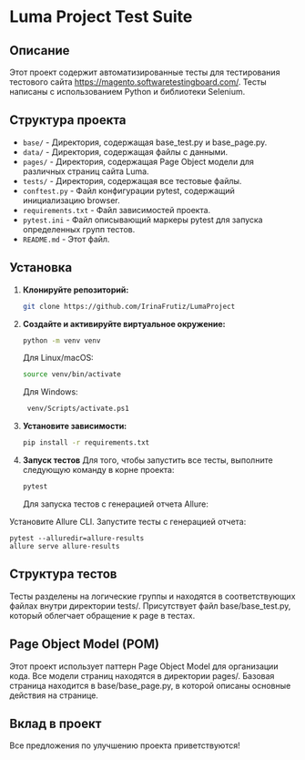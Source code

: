 # Luma Project Test Suite

## Описание

Этот проект содержит автоматизированные тесты для тестирования тестового
сайта https://magento.softwaretestingboard.com/. Тесты написаны с использованием Python и библиотеки Selenium.

## Структура проекта

- `base/` - Директория, содержащая base_test.py и base_page.py.
- `data/` - Директория, содержащая файлы с данными.
- `pages/` - Директория, содержащая Page Object модели для различных страниц сайта Luma.
- `tests/` - Директория, содержащая все тестовые файлы.
- `conftest.py` - Файл конфигурации pytest, содержащий инициализацию browser.
- `requirements.txt` - Файл зависимостей проекта.
- `pytest.ini` - Файл описывающий маркеры pytest для запуска определенных групп тестов.
- `README.md` - Этот файл.

## Установка

1. **Клонируйте репозиторий:**

    ```bash
    git clone https://github.com/IrinaFrutiz/LumaProject
     ```

2. **Создайте и активируйте виртуальное окружение:**

    ```bash
    python -m venv venv
    ```
    
    Для Linux/macOS:
    ```bash
    source venv/bin/activate
    ```
   
   Для Windows:
   ```bash
    venv/Scripts/activate.ps1
    ```
   
4. **Установите зависимости:**

    ```bash
    pip install -r requirements.txt
   ```

5. **Запуск тестов**
   Для того, чтобы запустить все тесты, выполните следующую команду в корне проекта:

    ```bash
    pytest
    ```

   Для запуска тестов с генерацией отчета Allure:

Установите Allure CLI. Запустите тесты с генерацией отчета:

    pytest --alluredir=allure-results
    allure serve allure-results

## Структура тестов

Тесты разделены на логические группы и находятся в соответствующих файлах внутри директории tests/.
Присутствует файл base/base_test.py, который облегчает обращение к page в тестах.

## Page Object Model (POM)

Этот проект использует паттерн Page Object Model для организации кода. Все модели страниц находятся в директории pages/.
Базовая страница находится в base/base_page.py, в которой описаны основные действия на странице.

## Вклад в проект

Все предложения по улучшению проекта приветствуются!
